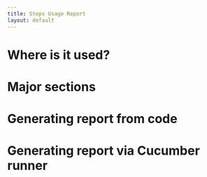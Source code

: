 ```yaml
---
title: Steps Usage Report
layout: default
---
```


# Where is it used?

# Major sections

# Generating report from code

# Generating report via Cucumber runner
